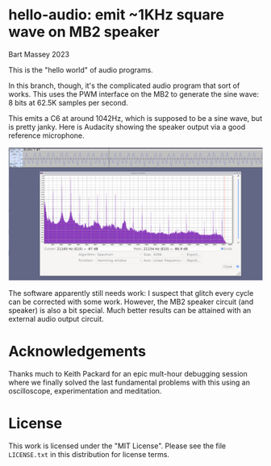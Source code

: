 # hello-audio: emit ~1KHz square wave on MB2 speaker
Bart Massey 2023

This is the "hello world" of audio programs.

In this branch, though, it's the complicated audio program
that sort of works. This uses the PWM interface on the MB2
to generate the sine wave: 8 bits at 62.5K samples per
second.

This emits a C6 at around 1042Hz, which is supposed to be a
sine wave, but is pretty janky. Here is Audacity showing the
speaker output via a good reference microphone.

![Speaker output from HW PWM](mb2-hw-rng-c6.png)

The software apparently still needs work: I suspect that
glitch every cycle can be corrected with some work.
However, the MB2 speaker circuit (and speaker) is also a bit
special. Much better results can be attained with an
external audio output circuit.

# Acknowledgements

Thanks much to Keith Packard for an epic mult-hour debugging
session where we finally solved the last fundamental
problems with this using an oscilloscope, experimentation
and meditation.

# License

This work is licensed under the "MIT License". Please see the file
`LICENSE.txt` in this distribution for license terms.
